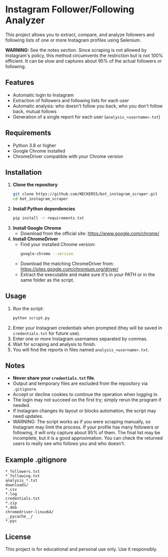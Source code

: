 # Instagram Follower/Following Analyzer

This project allows you to extract, compare, and analyze followers and following lists of one or more Instagram profiles using Selenium.

**WARNING:** See the notes section. Since scraping is not allowed by Instagram's policy, this method circumvents the restriction but is not 100% efficient. It can be slow and captures about 95% of the actual followers or following.

## Features
- Automatic login to Instagram
- Extraction of followers and following lists for each user
- Automatic analysis: who doesn't follow you back, who you don't follow back, mutual follows
- Generation of a single report for each user (`analysis_<username>.txt`)

## Requirements
- Python 3.8 or higher
- Google Chrome installed
- ChromeDriver compatible with your Chrome version

## Installation
1. **Clone the repository**
   ```bash
   git clone https://github.com/NECKER55/bot_instagram_scraper.git
   cd bot_instagram_scraper
   ```
2. **Install Python dependencies**
   ```bash
   pip install -r requirements.txt
   ```
3. **Install Google Chrome**
   - Download from the official site: https://www.google.com/chrome/
4. **Install ChromeDriver**
   - Find your installed Chrome version:
     ```bash
     google-chrome --version
     ```
   - Download the matching ChromeDriver from: https://sites.google.com/chromium.org/driver/
   - Extract the executable and make sure it's in your PATH or in the same folder as the script.

## Usage
1. Run the script:
   ```bash
   python script.py
   ```
2. Enter your Instagram credentials when prompted (they will be saved in `credentials.txt` for future use).
3. Enter one or more Instagram usernames separated by commas.
4. Wait for scraping and analysis to finish.
5. You will find the reports in files named `analysis_<username>.txt`.

## Notes
- **Never share your `credentials.txt` file**.
- Output and temporary files are excluded from the repository via `.gitignore`.
- Accept or decline cookies to continue the operation when logging in.
- The login may not succeed on the first try; simply rerun the program if needed.
- If Instagram changes its layout or blocks automation, the script may need updates.
- WARNING: The script works as if you were scraping manually, so Instagram may limit the process. If your profile has many followers or following, it will only capture about 95% of them. The final list may be incomplete, but it is a good approximation. You can check the returned users to really see who follows you and who doesn't.

## Example .gitignore
```
*_followers.txt
*_following.txt
analysis_*.txt
downloads/
*.csv
*.log
credentials.txt
*.zip
*.deb
chromedriver-linux64/
__pycache__/
*.pyc
```

## License
This project is for educational and personal use only. Use it responsibly.
